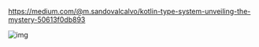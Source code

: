 

https://medium.com/@m.sandovalcalvo/kotlin-type-system-unveiling-the-mystery-50613f0db893

![img](https://p.ipic.vip/c8seg1.png)